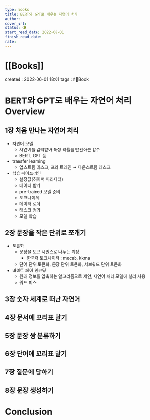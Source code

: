 ```yaml
---
type: books
title: BERT와 GPT로 배우는 자연어 처리
author: 
cover_url: 
status: 🌗
start_read_date: 2022-06-01
finish_read_date: 
rate: 
---
```


# [[Books]]
created : 2022-06-01 18:01
tags : #📔Book 

# BERT와 GPT로 배우는 자연어 처리 Overview

## 1장 처음 만나는 자연어 처리
- 자연어 모델
	- 자연어를 입력받아 특정 확률을 반환하는 함수
	- BERT, GPT 등
- transfer learning
	- 업스트림 테스크, 프리 트레인 → 다운스트림 테스크
- 학습 파이프라인
	- 설정값(하이퍼 파라미터)
	- 데이터 받기
	- pre-trained 모델 준비
	- 토크나이저
	- 데이터 로더
	- 태스크 정의
	- 모델 학습

## 2장 문장을 작은 단위로 쪼개기
- 토큰화
	- 문장을 토큰 시퀀스로 나누는 과정
		- 한국어 토크나이저 : mecab, kkma
	- 단어 단위 토큰화, 문장 단위 토큰화, 서브워드 단위 토큰화
- 바이트 페어 인코딩
	- 원래 정보를 압축하는 알고리즘으로 제안, 자연어 처리 모델에 널리 사용
	- 워드 피스

## 3장 숫자 세계로 떠난 자연어

## 4장 문서에 꼬리표 달기

## 5장 문장 쌍 분류하기

## 6장 단어에 꼬리표 달기

## 7장 질문에 답하기

## 8장 문장 생성하기


# Conclusion
